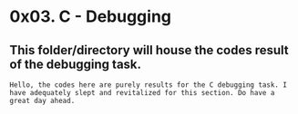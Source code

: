 # 0x03. C - Debugging
## This folder/directory will house the codes result of the debugging task.

```
Hello, the codes here are purely results for the C debugging task. I have adequately slept and revitalized for this section. Do have a great day ahead.
```
